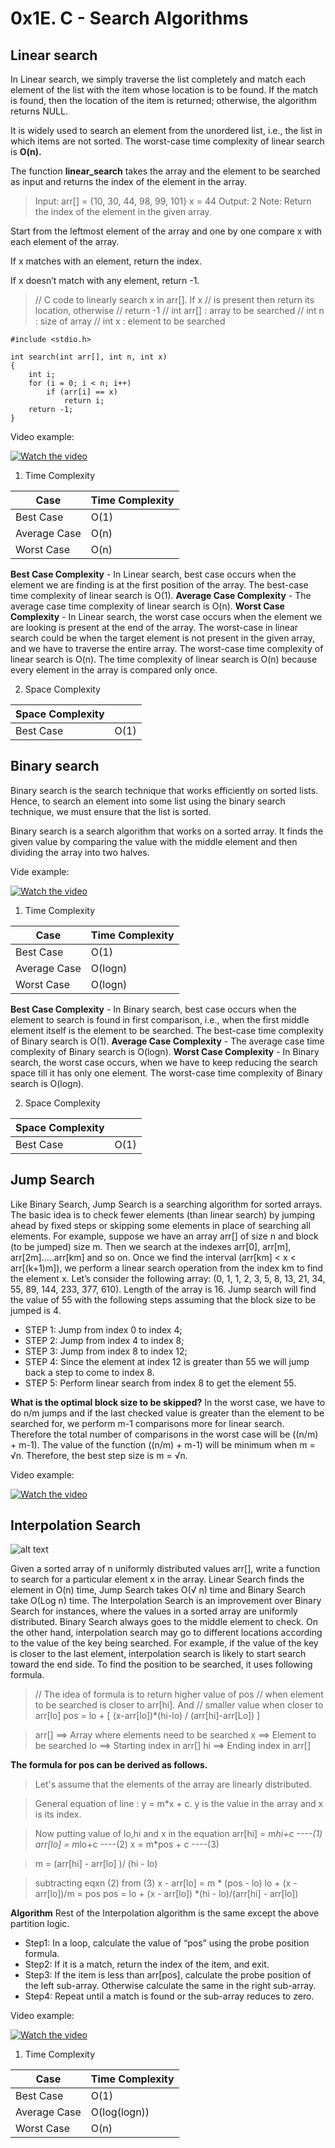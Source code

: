 # 0x1E. C - Search Algorithms

## Linear search

 In Linear search, we simply traverse the list completely and match each element of the list with the item whose location is to be found. If the match is found, then the location of the item is returned; otherwise, the algorithm returns NULL.

 It is widely used to search an element from the unordered list, i.e., the list in which items are not sorted. The worst-case time complexity of linear search is **O(n).**

 The function **linear_search** takes the array and the element to be searched as input and returns the index of the element in the array.

> Input: arr[] = {10, 30, 44, 98, 99, 101}
> x = 44
> Output: 2
> Note: Return  the index of the element in the given array.

Start from the leftmost element of the array and one by one compare x with each element of the array. 

If x matches with an element, return the index.

If x doesn’t match with any element, return -1.

> // C code to linearly search x in arr[]. If x
> // is present then return its location, otherwise
> // return -1
> // int arr[] : array to be searched
> // int n : size of array
> // int x : element to be searched
```
#include <stdio.h>
 
int search(int arr[], int n, int x)
{
    int i;
    for (i = 0; i < n; i++)
        if (arr[i] == x)
            return i;
    return -1;
}
```

Video example:

[![Watch the video](https://img.youtube.com/vi/4GPdGsB3OSc/maxresdefault.jpg)](https://youtu.be/4GPdGsB3OSc)

1. Time Complexity

| Case | Time Complexity |
| ------------- | ------------- |
| Best Case  | O(1)  |
| Average Case  | O(n)  |
| Worst Case  | O(n)  |

**Best Case Complexity** - In Linear search, best case occurs when the element we are finding is at the first position of the array. The best-case time complexity of linear search is O(1).
**Average Case Complexity** - The average case time complexity of linear search is O(n).
**Worst Case Complexity** - In Linear search, the worst case occurs when the element we are looking is present at the end of the array. The worst-case in linear search could be when the target element is not present in the given array, and we have to traverse the entire array. The worst-case time complexity of linear search is O(n).
The time complexity of linear search is O(n) because every element in the array is compared only once.

2. Space Complexity

| Space Complexity |  |
| ------------- | ------------- |
| Best Case  | O(1)  |

## Binary search

Binary search is the search technique that works efficiently on sorted lists. Hence, to search an element into some list using the binary search technique, we must ensure that the list is sorted.

Binary search is a search algorithm that works on a sorted array. It finds the given value by comparing the value with the middle element and then dividing the array into two halves.

Vide example:

[![Watch the video](https://img.youtube.com/vi/P3YID7liBug/maxresdefault.jpg)](https://youtu.be/P3YID7liBug)


1. Time Complexity

| Case | Time Complexity |
| ------------- | ------------- |
| Best Case  | O(1)  |
| Average Case  | O(logn)  |
| Worst Case  | O(logn)  |

**Best Case Complexity** - In Binary search, best case occurs when the element to search is found in first comparison, i.e., when the first middle element itself is the element to be searched. The best-case time complexity of Binary search is O(1).
**Average Case Complexity** - The average case time complexity of Binary search is O(logn).
**Worst Case Complexity** - In Binary search, the worst case occurs, when we have to keep reducing the search space till it has only one element. The worst-case time complexity of Binary search is O(logn).

2. Space Complexity

| Space Complexity |  |
| ------------- | ------------- |
| Best Case  | O(1)  |

## Jump Search

Like Binary Search, Jump Search is a searching algorithm for sorted arrays. The basic idea is to check fewer elements (than linear search) by jumping ahead by fixed steps or skipping some elements in place of searching all elements.
For example, suppose we have an array arr[] of size n and block (to be jumped) size m. Then we search at the indexes arr[0], arr[m], arr[2m]…..arr[km] and so on. Once we find the interval (arr[km] < x < arr[(k+1)m]), we perform a linear search operation from the index km to find the element x.
Let’s consider the following array: (0, 1, 1, 2, 3, 5, 8, 13, 21, 34, 55, 89, 144, 233, 377, 610). Length of the array is 16. Jump search will find the value of 55 with the following steps assuming that the block size to be jumped is 4. 

- STEP 1: Jump from index 0 to index 4; 
- STEP 2: Jump from index 4 to index 8; 
- STEP 3: Jump from index 8 to index 12; 
- STEP 4: Since the element at index 12 is greater than 55 we will jump back a step to come to index 8. 
- STEP 5: Perform linear search from index 8 to get the element 55.

**What is the optimal block size to be skipped?** 
In the worst case, we have to do n/m jumps and if the last checked value is greater than the element to be searched for, we perform m-1 comparisons more for linear search. Therefore the total number of comparisons in the worst case will be ((n/m) + m-1). The value of the function ((n/m) + m-1) will be minimum when m = √n. Therefore, the best step size is m = √n.

Video example:

[![Watch the video](https://img.youtube.com/vi/63kS6ZkMpkA/maxresdefault.jpg)](https://youtu.be/63kS6ZkMpkA)



## Interpolation Search

![alt text](https://www.baeldung.com/wp-content/uploads/2019/08/probe-position.jpg)

Given a sorted array of n uniformly distributed values arr[], write a function to search for a particular element x in the array. 
Linear Search finds the element in O(n) time, Jump Search takes O(√ n) time and Binary Search take O(Log n) time. 
The Interpolation Search is an improvement over Binary Search for instances, where the values in a sorted array are uniformly distributed. Binary Search always goes to the middle element to check. On the other hand, interpolation search may go to different locations according to the value of the key being searched. For example, if the value of the key is closer to the last element, interpolation search is likely to start search toward the end side.
To find the position to be searched, it uses following formula. 

> // The idea of formula is to return higher value of pos
 // when element to be searched is closer to arr[hi]. And
 // smaller value when closer to arr[lo]
 pos = lo + [ (x-arr[lo])*(hi-lo) / (arr[hi]-arr[Lo]) ]

> arr[] ==> Array where elements need to be searched
x     ==> Element to be searched
lo    ==> Starting index in arr[]
hi    ==> Ending index in arr[]

**The formula for pos can be derived as follows.**

> Let's assume that the elements of the array are linearly distributed. 

> General equation of line : y = m*x + c.
y is the value in the array and x is its index.

> Now putting value of lo,hi and x in the equation
arr[hi] = m*hi+c ----(1)
arr[lo] = m*lo+c ----(2)
x = m*pos + c     ----(3)

> m = (arr[hi] - arr[lo] )/ (hi - lo)

> subtracting eqxn (2) from (3)
x - arr[lo] = m * (pos - lo)
lo + (x - arr[lo])/m = pos
pos = lo + (x - arr[lo]) *(hi - lo)/(arr[hi] - arr[lo])

**Algorithm** 
Rest of the Interpolation algorithm is the same except the above partition logic. 
- Step1: In a loop, calculate the value of “pos” using the probe position formula. 
- Step2: If it is a match, return the index of the item, and exit. 
- Step3: If the item is less than arr[pos], calculate the probe position of the left sub-array. Otherwise calculate the same in the right sub-array. 
- Step4: Repeat until a match is found or the sub-array reduces to zero.

Video example:

[![Watch the video](https://img.youtube.com/vi/DlCPTPQD6Mw/maxresdefault.jpg)](https://youtu.be/DlCPTPQD6Mw)


1. Time Complexity
   
| Case | Time Complexity |
| ------------- | ------------- |
| Best Case  | O(1)  |
| Average Case  | O(log(logn))  |
| Worst Case  | O(n)  |
